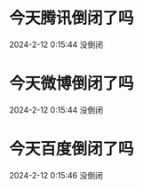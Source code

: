 # 今天腾讯倒闭了吗

2024-2-12 0:15:44 没倒闭

# 今天微博倒闭了吗

2024-2-12 0:15:44 没倒闭

# 今天百度倒闭了吗

2024-2-12 0:15:46 没倒闭

